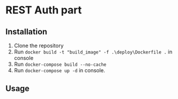 # REST Auth part
## Installation
1. Clone the repository
2. Run `docker build -t "build_image" -f .\deploy\Dockerfile .` in console
3. Run `docker-compose build --no-cache`
4. Run `docker-compose up -d` in console.
## Usage

